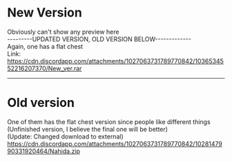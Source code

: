 # New Version  
Obviously can't show any preview here  
---------UPDATED VERSION, OLD VERSION BELOW-------------  
Again, one has a flat chest  
Link: https://cdn.discordapp.com/attachments/1027063731789770842/1036534552216207370/New_ver.rar  
   
----------------------  
# Old version  
One of them has the flat chest version since people like different things  
(Unfinished version, I believe the final one will be better)  
(Update: Changed download to external)  
https://cdn.discordapp.com/attachments/1027063731789770842/1028147990331920464/Nahida.zip  

